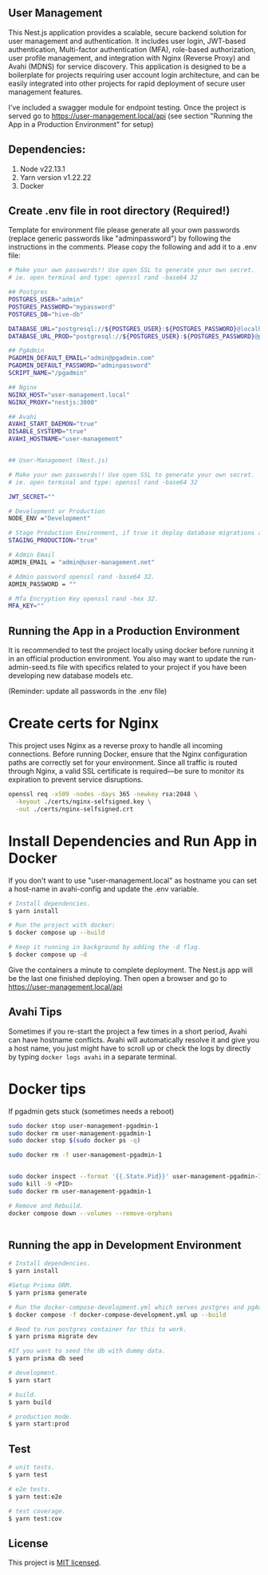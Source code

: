 ## User Management

This Nest.js application provides a scalable, secure backend solution for user management and authentication. It includes user login, JWT-based authentication, Multi-factor authentication (MFA), role-based authorization, user profile management, and integration with Nginx (Reverse Proxy) and Avahi (MDNS) for service discovery. This application is designed to be a boilerplate for projects requiring user account login architecture, and can be easily integrated into other projects for rapid deployment of secure user management features.

I've included a swagger module for endpoint testing. Once the project is served go to https://user-management.local/api (see section "Running the App in a Production Environment" for setup)

## Dependencies:

1. Node v22.13.1
2. Yarn version v1.22.22
3. Docker

## Create .env file in root directory (Required!)

Template for environment file please generate all your own passwords (replace generic passwords like "adminpassword") by following the instructions in the comments. Please copy the following and add it to a .env file:

```bash
# Make your own passwords!! Use open SSL to generate your own secret.
# ie. open terminal and type: openssl rand -base64 32

## Postgres
POSTGRES_USER="admin"
POSTGRES_PASSWORD="mypassword"
POSTGRES_DB="hive-db"

DATABASE_URL="postgresql://${POSTGRES_USER}:${POSTGRES_PASSWORD}@localhost:5432/${POSTGRES_DB}"
DATABASE_URL_PROD="postgresql://${POSTGRES_USER}:${POSTGRES_PASSWORD}@postgres:5432/${POSTGRES_DB}"

## PgAdmin
PGADMIN_DEFAULT_EMAIL="admin@pgadmin.com"
PGADMIN_DEFAULT_PASSWORD="adminpassword"
SCRIPT_NAME="/pgadmin"

## Nginx
NGINX_HOST="user-management.local"
NGINX_PROXY="nestjs:3000"

## Avahi
AVAHI_START_DAEMON="true"
DISABLE_SYSTEMD="true"
AVAHI_HOSTNAME="user-management"


## User-Management (Nest.js)

# Make your own passwords!! Use open SSL to generate your own secret.
# ie. open terminal and type: openssl rand -base64 32

JWT_SECRET=""

# Development or Production
NODE_ENV ="Development"

# Stage Production Environment, if true it deploy database migrations and run admin account seed.
STAGING_PRODUCTION="true"

# Admin Email
ADMIN_EMAIL = "admin@user-management.net"

# Admin password openssl rand -base64 32.
ADMIN_PASSWORD = ""

# Mfa Encryption Key openssl rand -hex 32.
MFA_KEY=""
```

## Running the App in a Production Environment

It is recommended to test the project locally using docker before running it in an official production environment. You also may want to update the run-admin-seed.ts file with specifics related to your project if you have been developing new database models etc.

(Reminder: update all passwords in the .env file)

# Create certs for Nginx

This project uses Nginx as a reverse proxy to handle all incoming connections. Before running Docker, ensure that the Nginx configuration paths are correctly set for your environment. Since all traffic is routed through Nginx, a valid SSL certificate is required—be sure to monitor its expiration to prevent service disruptions.

```bash
openssl req -x509 -nodes -days 365 -newkey rsa:2048 \
  -keyout ./certs/nginx-selfsigned.key \
  -out ./certs/nginx-selfsigned.crt
```

# Install Dependencies and Run App in Docker

If you don't want to use "user-management.local" as hostname you can set a host-name in avahi-config and update the .env variable.

```bash
# Install dependencies.
$ yarn install

# Run the project with docker:
$ docker compose up --build

# Keep it running in background by adding the -d flag.
$ docker compose up -d
```

Give the containers a minute to complete deployment. The Nest.js app will be the last one finished deploying. Then open a browser and go to https://user-management.local/api

## Avahi Tips

Sometimes if you re-start the project a few times in a short period, Avahi can have hostname conflicts. Avahi will automatically resolve it and give you a host name, you just might have to scroll up or check the logs by directly by typing `docker logs avahi` in a separate terminal.

# Docker tips

If pgadmin gets stuck (sometimes needs a reboot)

```bash
sudo docker stop user-management-pgadmin-1
sudo docker rm user-management-pgadmin-1
sudo docker stop $(sudo docker ps -q)

sudo docker rm -f user-management-pgadmin-1


sudo docker inspect --format '{{.State.Pid}}' user-management-pgadmin-1
sudo kill -9 <PID>
sudo docker rm user-management-pgadmin-1

# Remove and Rebuild.
docker compose down --volumes --remove-orphans



```

## Running the app in Development Environment

```bash
# Install dependencies.
$ yarn install

#Setup Prisma ORM.
$ yarn prisma generate

# Run the docker-compose-development.yml which serves postgres and pgAdmin.
$ docker compose -f docker-compose-development.yml up --build

# Need to run postgres container for this to work.
$ yarn prisma migrate dev

#If you want to seed the db with dummy data.
$ yarn prisma db seed

# development.
$ yarn start

# build.
$ yarn build

# production mode.
$ yarn start:prod
```

## Test

```bash
# unit tests.
$ yarn test

# e2e tests.
$ yarn test:e2e

# test coverage.
$ yarn test:cov
```

## License

This project is [MIT licensed](LICENSE).

